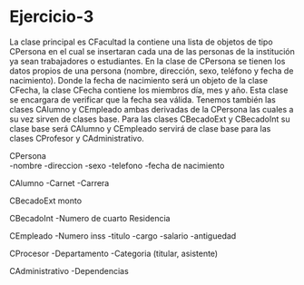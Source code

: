 # Ejercicio-3
 
La clase principal es CFacultad la contiene una lista de objetos de tipo CPersona en el cual se
insertaran cada una de las personas de la institución ya sean trabajadores o estudiantes.
En la clase de CPersona se tienen los datos propios de una persona (nombre, dirección, sexo,
teléfono y fecha de nacimiento). Donde la fecha de nacimiento será un objeto de la clase CFecha, la
clase CFecha contiene los miembros día, mes y año. Esta clase se encargara de verificar que la fecha
sea válida.
Tenemos también las clases CAlumno y CEmpleado ambas derivadas de la CPersona las cuales a su
vez sirven de clases base.
Para las clases CBecadoExt y CBecadoInt su clase base será CAlumno y CEmpleado servirá de clase
base para las clases CProfesor y CAdministrativo.

CPersona   
-nombre
-direccion
-sexo
-telefono
-fecha de nacimiento

CAlumno
-Carnet
-Carrera

CBecadoExt
monto

CBecadoInt
-Numero de cuarto
Residencia

CEmpleado
-Numero inss
-titulo
-cargo
-salario
-antiguedad

CProcesor
-Departamento
-Categoria (titular, asistente)

CAdministrativo
-Dependencias
